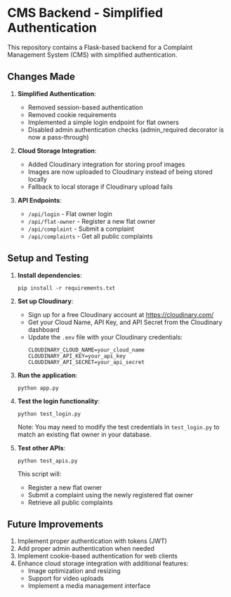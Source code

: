 # CMS Backend - Simplified Authentication

This repository contains a Flask-based backend for a Complaint Management System (CMS) with simplified authentication.

## Changes Made

1. **Simplified Authentication**:
   - Removed session-based authentication
   - Removed cookie requirements
   - Implemented a simple login endpoint for flat owners
   - Disabled admin authentication checks (admin_required decorator is now a pass-through)

2. **Cloud Storage Integration**:
   - Added Cloudinary integration for storing proof images
   - Images are now uploaded to Cloudinary instead of being stored locally
   - Fallback to local storage if Cloudinary upload fails

3. **API Endpoints**:
   - `/api/login` - Flat owner login
   - `/api/flat-owner` - Register a new flat owner
   - `/api/complaint` - Submit a complaint
   - `/api/complaints` - Get all public complaints

## Setup and Testing

1. **Install dependencies**:
   ```
   pip install -r requirements.txt
   ```

2. **Set up Cloudinary**:
   - Sign up for a free Cloudinary account at https://cloudinary.com/
   - Get your Cloud Name, API Key, and API Secret from the Cloudinary dashboard
   - Update the `.env` file with your Cloudinary credentials:
     ```
     CLOUDINARY_CLOUD_NAME=your_cloud_name
     CLOUDINARY_API_KEY=your_api_key
     CLOUDINARY_API_SECRET=your_api_secret
     ```

3. **Run the application**:
   ```
   python app.py
   ```

4. **Test the login functionality**:
   ```
   python test_login.py
   ```
   Note: You may need to modify the test credentials in `test_login.py` to match an existing flat owner in your database.

5. **Test other APIs**:
   ```
   python test_apis.py
   ```
   This script will:
   - Register a new flat owner
   - Submit a complaint using the newly registered flat owner
   - Retrieve all public complaints

## Future Improvements

1. Implement proper authentication with tokens (JWT)
2. Add proper admin authentication when needed
3. Implement cookie-based authentication for web clients
4. Enhance cloud storage integration with additional features:
   - Image optimization and resizing
   - Support for video uploads
   - Implement a media management interface
